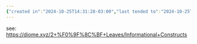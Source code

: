 ```yaml
---
{"created in":"2024-10-25T14:31:28-03:00","last tended to":"2024-10-25T14:36:00-03:00","tags":["framework","metacrisis","sensemaking","design","technology","🌿"],"dg-publish":true,"notestage":["🌿"],"permalink":"/models-and-frameworks/design/informational-constructs/","dgPassFrontmatter":true,"created":"2024-10-25T14:31:28.042-03:00","updated":"2024-10-25T14:40:30.833-03:00"}
---
```


see: https://diome.xyz/2+%F0%9F%8C%BF+Leaves/Informational+Constructs
